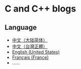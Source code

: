 # C and C++ blogs

## Language

+ [中文（大陆简体）](./zh-CN)
+ [中文（台灣正體）](./zh-TW)
+ [English (United States)](./en-US)
+ [Français (France)](./fr-FR)
+ ……
